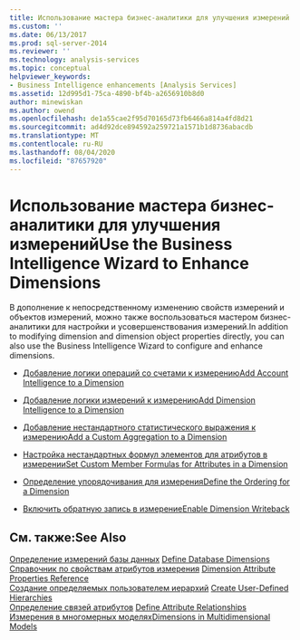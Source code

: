 ```yaml
---
title: Использование мастера бизнес-аналитики для улучшения измерений | Документация Майкрософт
ms.custom: ''
ms.date: 06/13/2017
ms.prod: sql-server-2014
ms.reviewer: ''
ms.technology: analysis-services
ms.topic: conceptual
helpviewer_keywords:
- Business Intelligence enhancements [Analysis Services]
ms.assetid: 12d995d1-75ca-4890-bf4b-a2656910b8d0
author: minewiskan
ms.author: owend
ms.openlocfilehash: de1a55cae2f95d70165d73fb6466a814a4fd8d21
ms.sourcegitcommit: ad4d92dce894592a259721a1571b1d8736abacdb
ms.translationtype: MT
ms.contentlocale: ru-RU
ms.lasthandoff: 08/04/2020
ms.locfileid: "87657920"
---
```

# <a name="use-the-business-intelligence-wizard-to-enhance-dimensions"></a><span data-ttu-id="2cd7a-102">Использование мастера бизнес-аналитики для улучшения измерений</span><span class="sxs-lookup"><span data-stu-id="2cd7a-102">Use the Business Intelligence Wizard to Enhance Dimensions</span></span>
  <span data-ttu-id="2cd7a-103">В дополнение к непосредственному изменению свойств измерений и объектов измерений, можно также воспользоваться мастером бизнес-аналитики для настройки и усовершенствования измерений.</span><span class="sxs-lookup"><span data-stu-id="2cd7a-103">In addition to modifying dimension and dimension object properties directly, you can also use the Business Intelligence Wizard to configure and enhance dimensions.</span></span>  
  
-   [<span data-ttu-id="2cd7a-104">Добавление логики операций со счетами к измерению</span><span class="sxs-lookup"><span data-stu-id="2cd7a-104">Add Account Intelligence to a Dimension</span></span>](multidimensional-models/bi-wizard-add-account-intelligence-to-a-dimension.md)  
  
-   [<span data-ttu-id="2cd7a-105">Добавление логики измерений к измерению</span><span class="sxs-lookup"><span data-stu-id="2cd7a-105">Add Dimension Intelligence to a Dimension</span></span>](multidimensional-models/bi-wizard-add-dimension-intelligence-to-a-dimension.md)  
  
-   [<span data-ttu-id="2cd7a-106">Добавление нестандартного статистического выражения к измерению</span><span class="sxs-lookup"><span data-stu-id="2cd7a-106">Add a Custom Aggregation to a Dimension</span></span>](multidimensional-models/bi-wizard-add-a-custom-aggregation-to-a-dimension.md)  
  
-   [<span data-ttu-id="2cd7a-107">Настройка нестандартных формул элементов для атрибутов в измерении</span><span class="sxs-lookup"><span data-stu-id="2cd7a-107">Set Custom Member Formulas for Attributes in a Dimension</span></span>](multidimensional-models/bi-wizard-custom-member-formulas-for-attributes-in-a-dimension.md)  
  
-   [<span data-ttu-id="2cd7a-108">Определение упорядочивания для измерения</span><span class="sxs-lookup"><span data-stu-id="2cd7a-108">Define the Ordering for a Dimension</span></span>](multidimensional-models/bi-wizard-define-the-ordering-for-a-dimension.md)  
  
-   [<span data-ttu-id="2cd7a-109">Включить обратную запись в измерение</span><span class="sxs-lookup"><span data-stu-id="2cd7a-109">Enable Dimension Writeback</span></span>](multidimensional-models/bi-wizard-enable-dimension-writeback.md)  
  
## <a name="see-also"></a><span data-ttu-id="2cd7a-110">См. также:</span><span class="sxs-lookup"><span data-stu-id="2cd7a-110">See Also</span></span>  
 <span data-ttu-id="2cd7a-111">[Определение измерений базы данных](multidimensional-models/define-database-dimensions.md) </span><span class="sxs-lookup"><span data-stu-id="2cd7a-111">[Define Database Dimensions](multidimensional-models/define-database-dimensions.md) </span></span>  
 <span data-ttu-id="2cd7a-112">[Справочник по свойствам атрибутов измерения](multidimensional-models/dimension-attribute-properties-reference.md) </span><span class="sxs-lookup"><span data-stu-id="2cd7a-112">[Dimension Attribute Properties Reference](multidimensional-models/dimension-attribute-properties-reference.md) </span></span>  
 <span data-ttu-id="2cd7a-113">[Создание определяемых пользователем иерархий](multidimensional-models/user-defined-hierarchies-create.md) </span><span class="sxs-lookup"><span data-stu-id="2cd7a-113">[Create User-Defined Hierarchies](multidimensional-models/user-defined-hierarchies-create.md) </span></span>  
 <span data-ttu-id="2cd7a-114">[Определение связей атрибутов](multidimensional-models/attribute-relationships-define.md) </span><span class="sxs-lookup"><span data-stu-id="2cd7a-114">[Define Attribute Relationships](multidimensional-models/attribute-relationships-define.md) </span></span>  
 [<span data-ttu-id="2cd7a-115">Измерения в многомерных моделях</span><span class="sxs-lookup"><span data-stu-id="2cd7a-115">Dimensions in Multidimensional Models</span></span>](multidimensional-models/dimensions-in-multidimensional-models.md)  
  
  
